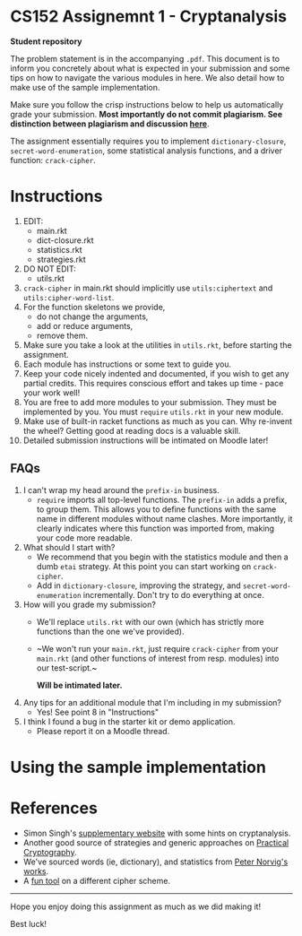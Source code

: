 # CS152 Assignemnt 1 - Cryptanalysis
__Student repository__

The problem statement is in the accompanying `.pdf`. This document is to inform
you concretely about what is expected in your submission and some tips on how to
navigate the various modules in here. We also detail how to make use of the
sample implementation.

Make sure you follow the crisp instructions below to help us automatically grade
your submission. **Most importantly do not commit plagiarism. See distinction
between plagiarism and discussion
[here](https://www.cse.iitb.ac.in/~supratik/courses/copying-and-discussion.html)**.

The assignment essentially requires you to implement `dictionary-closure`,
`secret-word-enumeration`, some statistical analysis functions, and a driver
function: `crack-cipher`.

# Instructions
1. EDIT:
   - main.rkt
   - dict-closure.rkt
   - statistics.rkt
   - strategies.rkt
2. DO NOT EDIT:
   - utils.rkt
3. `crack-cipher` in main.rkt should implicitly use `utils:ciphertext` and
   `utils:cipher-word-list`.
4. For the function skeletons we provide,
   - do not change the arguments,
   - add or reduce arguments,
   - remove them.
5. Make sure you take a look at the utilities in `utils.rkt`, before starting
   the assignment.
6. Each module has instructions or some text to guide you.
7. Keep your code nicely indented and documented, if you wish to get any partial
   credits. This requires conscious effort and takes up time - pace your work
   well!
8. You are free to add more modules to your submission. They must be implemented
   by you. You must `require` `utils.rkt` in your new module.
9. Make use of built-in racket functions as much as you can. Why re-invent the
   wheel? Getting good at reading docs is a valuable skill.
10. Detailed submission instructions will be intimated on Moodle later!

## FAQs
1. I can't wrap my head around the `prefix-in` business.
   - `require` imports all top-level functions. The `prefix-in` adds a prefix,
     to group them.
	 This allows you to define functions with the same name in different modules
     without name clashes. More importantly, it clearly indicates where this
     function was imported from, making your code more readable.
2. What should I start with?
   - We recommend that you begin with the statistics module and then a dumb
     `etai` strategy. At this point you can start working on `crack-cipher`.
   - Add in `dictionary-closure`, improving the strategy, and
     `secret-word-enumeration` incrementally. Don't try to do everything at
     once.
3. How will you grade my submission?
   - We'll replace `utils.rkt` with our own (which has strictly more functions
     than the one we've provided).
   - ~We won't run your `main.rkt`, just require `crack-cipher` from your
     `main.rkt` (and other functions of interest from resp. modules) into our
     test-script.~ 
	 
	 **Will be intimated later.**
4. Any tips for an additional module that I'm including in my submission?
   - Yes! See point 8 in "Instructions"
5. I think I found a bug in the starter kit or demo application.
   - Please report it on a Moodle thread.

# Using the sample implementation

# References
* Simon Singh's [supplementary
  website](http://www.simonsingh.net/The_Black_Chamber/chamberguide.html "The
  BLACK Chamber") with some hints on cryptanalysis.
* Another good source of strategies and generic approaches on [Practical
  Cryptography](http://practicalcryptography.com/cryptanalysis/).
* We've sourced words (ie, dictionary), and statistics from [Peter Norvig's
  works](http://norvig.com/mayzner.html).
* A [fun tool](https://www.guballa.de/vigenere-solver) on a different cipher
  scheme.

-----------------

Hope you enjoy doing this assignment as much as we did making it!

Best luck!
